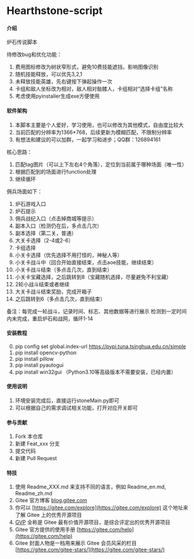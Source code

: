 # Hearthstone-script

#### 介绍
炉石传说脚本

待修改bug和优化功能：
1. 费用图标修改为树状窄形式，避免10费技能遮挡，影响图像识别
2. 随机技能释放，可以优先3,2,1
3. 未释放技能英雄，先右键按下弹起操作一次
4. 卡组和敌人坐标改为相对，敌人相对骷髅人，卡组相对“选择卡组”名称
5. 考虑使用pyinstaller生成exe方便使用

#### 软件架构
1. 本脚本主要是个人爱好，学习使用，也可以修改为其他模式，自由度比较大
2. 当前匹配的分辨率为1366*768，后续更新为模糊匹配，不限制分辨率
3. 有想法和建议的可以加群，一起学习和进步；QQ群：126894161

核心思路：
1. 匹配tag图片（可以上下左右4个角落），定位到当前属于哪种场面（唯一性）
2. 根据匹配到的场面进行function处理
3. 继续循环

佣兵场面如下：
1. 炉石游戏入口
2. 炉石提示
3. 佣兵战纪入口（点击掉商城等提示）
4. 副本入口（检测仍在后，多点击几次）
5. 副本选择（第二关，普通）
6. 大关卡选择（2-4或2-6）
7. 卡组选择
8. 小关卡选择（优先选择不用打怪的，神秘人等）
9. 小关卡战斗中（回合开始直接结束，点击aoe技能，继续结束）
10. 小关卡战斗结束（多点击几次，直到结束）
11. 小关卡宝藏选择，之后跳转到8（宝藏随机选择，尽量避免不利宝藏）
12. 2轮小战斗结束或者继续
13. 大关卡战斗结束奖励，完成开箱子
14. 之后跳转到6（多点击几次，直到结束）

备注：每完成一轮战斗，记录时间、标志、其他数据等进行展示
检测到一定时间内未完成，重启炉石和战网，循环1-14

#### 安装教程

0. pip config set global.index-url https://pypi.tuna.tsinghua.edu.cn/simple
1. pip install opencv-python
2. pip install pillow
3. pip install pyautogui
4. pip install win32gui （Python3.10等高级版本不需要安装，已经内置） 

#### 使用说明

1. 环境安装完成后，直接运行stoneMain.py即可
2. 可以根据自己的需求调试相关功能，打开对应开关即可

#### 参与贡献

1.  Fork 本仓库
2.  新建 Feat_xxx 分支
3.  提交代码
4.  新建 Pull Request


#### 特技

1.  使用 Readme\_XXX.md 来支持不同的语言，例如 Readme\_en.md, Readme\_zh.md
2.  Gitee 官方博客 [blog.gitee.com](https://blog.gitee.com)
3.  你可以 [https://gitee.com/explore](https://gitee.com/explore) 这个地址来了解 Gitee 上的优秀开源项目
4.  [GVP](https://gitee.com/gvp) 全称是 Gitee 最有价值开源项目，是综合评定出的优秀开源项目
5.  Gitee 官方提供的使用手册 [https://gitee.com/help](https://gitee.com/help)
6.  Gitee 封面人物是一档用来展示 Gitee 会员风采的栏目 [https://gitee.com/gitee-stars/](https://gitee.com/gitee-stars/)

